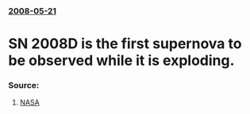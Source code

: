 ### [2008-05-21](/news/2008/05/21/index.md)

#  SN 2008D is the first supernova to be observed while it is exploding. 




### Source:

1. [NASA](http://www.nasa.gov/centers/goddard/news/topstory/2008/swift_supernova.html)
